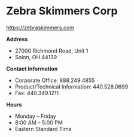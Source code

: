 # Zebra Skimmers Corp

https://zebraskimmers.com

**Address**
- 27000 Richmond Road, Unit 1
- Solon, OH 44139

**Contact Information**
- Corporate Office: 888.249.4855
- Product/Technical Information: 440.528.0699
- Fax: 440.349.1211

**Hours**
- Monday – Friday
- 8:00 AM – 5:00 PM
- Eastern Standard Time
